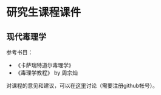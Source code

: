 研究生课程课件
==============

现代毒理学
----------

参考书目：
* 《卡萨瑞特道尔毒理学》
* 《毒理学教程》 by 周宗灿

对课程的意见和建议，可以在[这里](https://github.com/doctorjxd/Toxicology/issues)讨论（需要注册github帐号）。
